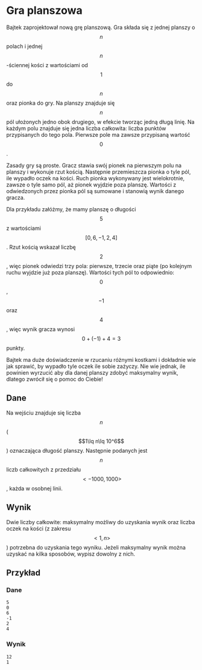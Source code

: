 # Gra planszowa

Bajtek zaprojektował nową grę planszową. Gra składa się z jednej planszy o $$n$$ polach i jednej $$n$$-ściennej kości z wartościami od $$1$$ do $$n$$ oraz pionka do gry. Na planszy znajduje się $$n$$ pól ułożonych jedno obok drugiego, w efekcie tworząc jedną długą linię. Na każdym polu znajduje się jedna liczba całkowita: liczba punktów przypisanych do tego pola. Pierwsze pole ma zawsze przypisaną wartość $$0$$.

Zasady gry są proste. Gracz stawia swój pionek na pierwszym polu na planszy i wykonuje rzut kością. Następnie przemieszcza pionka o tyle pól, ile wypadło oczek na kości. Ruch pionka wykonywany jest wielokrotnie, zawsze o tyle samo pól, aż pionek wyjdzie poza planszę. Wartości z odwiedzonych przez pionka pól są sumowane i stanowią wynik danego gracza.

Dla przykładu załóżmy, że mamy planszę o długości $$5$$ z wartościami $$[0, 6, -1, 2, 4]$$. Rzut kością wskazał liczbę $$2$$, więc pionek odwiedzi trzy pola: pierwsze, trzecie oraz piąte (po kolejnym ruchu wyjdzie już poza planszę). Wartości tych pól to odpowiednio: $$0$$, $$-1$$ oraz $$4$$, więc wynik gracza wynosi $$0+(-1)+4=3$$ punkty.

Bajtek ma duże doświadczenie w rzucaniu różnymi kostkami i dokładnie wie jak sprawić, by wypadło tyle oczek ile sobie zażyczy. Nie wie jednak, ile powinien wyrzucić aby dla danej planszy zdobyć maksymalny wynik, dlatego zwrócił się o pomoc do Ciebie!

## Dane

Na wejściu znajduje się liczba $$n$$ ($$1\lq n\lq 10^6$$) oznaczająca długość planszy. Następnie podanych jest $$n$$ liczb całkowitych z przedziału $$<-1000, 1000>$$, każda w osobnej linii.

## Wynik

Dwie liczby całkowite: maksymalny możliwy do uzyskania wynik oraz liczba oczek na kości (z zakresu $$<1, n>$$) potrzebna do uzyskania tego wyniku. Jeżeli maksymalny wynik można uzyskać na kilka sposobów, wypisz dowolny z nich.

## Przykład

### Dane

```
5
0
6
-1
2
4
```

### Wynik

```
12
1
```
